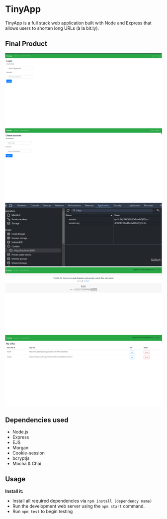 # TinyApp

TinyApp is a full stack web application built with Node and Express that allows users to shorten long URLs (à la bit.ly).

## Final Product

!["login page"](https://github.com/CodeJuuun/tinyapp/blob/master/docs/login-page.png?raw=true)
!["register page"](https://github.com/CodeJuuun/tinyapp/blob/master/docs/register-page.png?raw=true)
!["session cookie"](https://github.com/CodeJuuun/tinyapp/blob/master/docs/session-cookie.png?raw=true)
!["urls-edit page"](https://github.com/CodeJuuun/tinyapp/blob/master/docs/urls-edit-page.png?raw=true)
!["urls page"](https://github.com/CodeJuuun/tinyapp/blob/master/docs/urls-page.png?raw=true)

## Dependencies used
- Node.js
- Express
- EJS
- Morgan
- Cookie-session
- bcryptjs
- Mocha & Chai

## Usage

**Install it:**
- Install all required dependencies via `npm install (dependency name)`
- Run the development web server using the `npm start` command.
- Run `npm test` to begin testing
